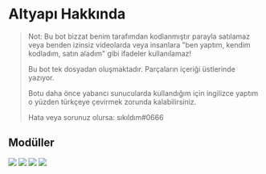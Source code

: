 
<h1>Altyapı Hakkında</h2>


> Not: Bu bot bizzat benim tarafımdan kodlanmıştır parayla satılamaz veya benden izinsiz videolarda veya insanlara "ben yaptım, kendim kodladım, satın aladım" gibi ifadeler kullanılamaz!
> 
> Bu bot tek dosyadan oluşmaktadır. Parçaların içeriği üstlerinde yazıyor.
>
>Botu daha önce yabancı sunucularda kullandığım için ingilizce yaptım o yüzden türkçeye çevirmek zorunda kalabilirsiniz.
>
>Hata veya sorunuz olursa: sıkıldım#0666


<p>
<h2>Modüller</h2>
<div>
     <img src="https://img.shields.io/badge/v12-Discord.js-6064f4.svg?&style=appveyor">
     <img src="https://img.shields.io/badge/4.0.0-Discord_Buttons-6064f4.svg?&style=appveyor">
 <img src="https://img.shields.io/badge/7.1.3-quick.db-00001F.svg?&style=appveyor">
   <img src="https://img.shields.io/badge/4.17.2-Express-404D59.svg?&style=appveyor">
</div>


